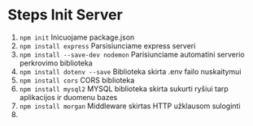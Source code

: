 # Steps Init Server
1. `npm init` Inicuojame package.json
2. `npm install express` Parsisiunciame express serveri
3. `npm install --save-dev nodemon` Parisiunciame automatini serverio perkrovimo biblioteka
4. `npm install dotenv --save` Biblioteka skirta .env failo nuskaitymui
5. `npm install cors` CORS biblioteka
6. `npm install mysql2` MYSQL biblioteka skirta sukurti ryšiui tarp aplikacijos ir duomenu bazes
7. `npm install morgan` Middleware skirtas HTTP užklausom suloginti
8. 
